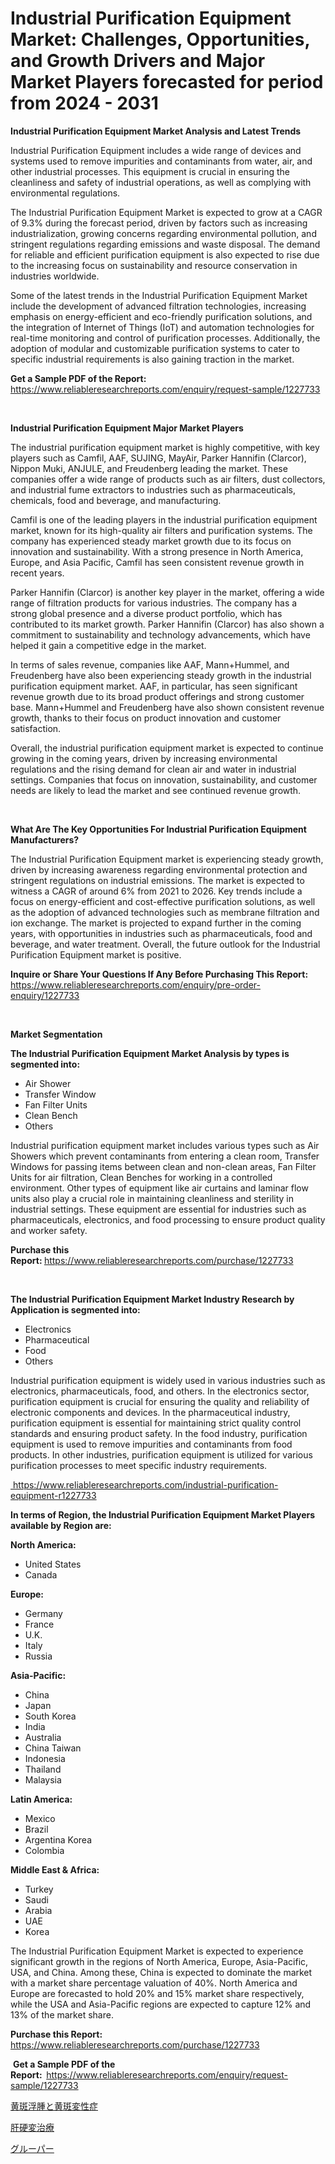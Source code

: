 <p><h1>Industrial Purification Equipment Market: Challenges, Opportunities, and Growth Drivers and Major Market Players forecasted for period from 2024 - 2031</h1></p><p><strong>Industrial Purification Equipment Market Analysis and Latest Trends</strong></p>
<p><p>Industrial Purification Equipment includes a wide range of devices and systems used to remove impurities and contaminants from water, air, and other industrial processes. This equipment is crucial in ensuring the cleanliness and safety of industrial operations, as well as complying with environmental regulations.</p><p>The Industrial Purification Equipment Market is expected to grow at a CAGR of 9.3% during the forecast period, driven by factors such as increasing industrialization, growing concerns regarding environmental pollution, and stringent regulations regarding emissions and waste disposal. The demand for reliable and efficient purification equipment is also expected to rise due to the increasing focus on sustainability and resource conservation in industries worldwide.</p><p>Some of the latest trends in the Industrial Purification Equipment Market include the development of advanced filtration technologies, increasing emphasis on energy-efficient and eco-friendly purification solutions, and the integration of Internet of Things (IoT) and automation technologies for real-time monitoring and control of purification processes. Additionally, the adoption of modular and customizable purification systems to cater to specific industrial requirements is also gaining traction in the market.</p></p>
<p><strong>Get a Sample PDF of the Report:&nbsp;</strong> <a href="https://www.reliableresearchreports.com/enquiry/request-sample/1227733">https://www.reliableresearchreports.com/enquiry/request-sample/1227733</a></p>
<p>&nbsp;</p>
<p><strong>Industrial Purification Equipment Major Market Players</strong></p>
<p><p>The industrial purification equipment market is highly competitive, with key players such as Camfil, AAF, SUJING, MayAir, Parker Hannifin (Clarcor), Nippon Muki, ANJULE, and Freudenberg leading the market. These companies offer a wide range of products such as air filters, dust collectors, and industrial fume extractors to industries such as pharmaceuticals, chemicals, food and beverage, and manufacturing.</p><p>Camfil is one of the leading players in the industrial purification equipment market, known for its high-quality air filters and purification systems. The company has experienced steady market growth due to its focus on innovation and sustainability. With a strong presence in North America, Europe, and Asia Pacific, Camfil has seen consistent revenue growth in recent years.</p><p>Parker Hannifin (Clarcor) is another key player in the market, offering a wide range of filtration products for various industries. The company has a strong global presence and a diverse product portfolio, which has contributed to its market growth. Parker Hannifin (Clarcor) has also shown a commitment to sustainability and technology advancements, which have helped it gain a competitive edge in the market.</p><p>In terms of sales revenue, companies like AAF, Mann+Hummel, and Freudenberg have also been experiencing steady growth in the industrial purification equipment market. AAF, in particular, has seen significant revenue growth due to its broad product offerings and strong customer base. Mann+Hummel and Freudenberg have also shown consistent revenue growth, thanks to their focus on product innovation and customer satisfaction.</p><p>Overall, the industrial purification equipment market is expected to continue growing in the coming years, driven by increasing environmental regulations and the rising demand for clean air and water in industrial settings. Companies that focus on innovation, sustainability, and customer needs are likely to lead the market and see continued revenue growth.</p></p>
<p>&nbsp;</p>
<p><strong>What Are The Key Opportunities For Industrial Purification Equipment Manufacturers?</strong></p>
<p><p>The Industrial Purification Equipment market is experiencing steady growth, driven by increasing awareness regarding environmental protection and stringent regulations on industrial emissions. The market is expected to witness a CAGR of around 6% from 2021 to 2026. Key trends include a focus on energy-efficient and cost-effective purification solutions, as well as the adoption of advanced technologies such as membrane filtration and ion exchange. The market is projected to expand further in the coming years, with opportunities in industries such as pharmaceuticals, food and beverage, and water treatment. Overall, the future outlook for the Industrial Purification Equipment market is positive.</p></p>
<p><strong>Inquire or Share Your Questions If Any Before Purchasing This Report:</strong> <a href="https://www.reliableresearchreports.com/enquiry/pre-order-enquiry/1227733">https://www.reliableresearchreports.com/enquiry/pre-order-enquiry/1227733</a></p>
<p>&nbsp;</p>
<p><strong>Market Segmentation</strong></p>
<p><strong>The Industrial Purification Equipment Market Analysis by types is segmented into:</strong></p>
<p><ul><li>Air Shower</li><li>Transfer Window</li><li>Fan Filter Units</li><li>Clean Bench</li><li>Others</li></ul></p>
<p><p>Industrial purification equipment market includes various types such as Air Showers which prevent contaminants from entering a clean room, Transfer Windows for passing items between clean and non-clean areas, Fan Filter Units for air filtration, Clean Benches for working in a controlled environment. Other types of equipment like air curtains and laminar flow units also play a crucial role in maintaining cleanliness and sterility in industrial settings. These equipment are essential for industries such as pharmaceuticals, electronics, and food processing to ensure product quality and worker safety.</p></p>
<p><strong>Purchase this Report:&nbsp;</strong><a href="https://www.reliableresearchreports.com/purchase/1227733">https://www.reliableresearchreports.com/purchase/1227733</a></p>
<p>&nbsp;</p>
<p><strong>The Industrial Purification Equipment Market Industry Research by Application is segmented into:</strong></p>
<p><ul><li>Electronics</li><li>Pharmaceutical</li><li>Food</li><li>Others</li></ul></p>
<p><p>Industrial purification equipment is widely used in various industries such as electronics, pharmaceuticals, food, and others. In the electronics sector, purification equipment is crucial for ensuring the quality and reliability of electronic components and devices. In the pharmaceutical industry, purification equipment is essential for maintaining strict quality control standards and ensuring product safety. In the food industry, purification equipment is used to remove impurities and contaminants from food products. In other industries, purification equipment is utilized for various purification processes to meet specific industry requirements.</p></p>
<p><a href="https://www.reliableresearchreports.com/industrial-purification-equipment-r1227733">&nbsp;https://www.reliableresearchreports.com/industrial-purification-equipment-r1227733</a></p>
<p><strong>In terms of Region, the Industrial Purification Equipment Market Players available by Region are:</strong></p>
<p>
    <p> <strong> North America: </strong>
        <ul>
            <li>United States</li>
            <li>Canada</li>
        </ul>
        </p> 
    <p> <strong> Europe: </strong>
        <ul>
            <li>Germany</li>
            <li>France</li>
            <li>U.K.</li>
            <li>Italy</li>
            <li>Russia</li>
        </ul>
        </p> 
    <p> <strong> Asia-Pacific: </strong>
        <ul>
            <li>China</li>
            <li>Japan</li>
            <li>South Korea</li>
            <li>India</li>
            <li>Australia</li>
            <li>China Taiwan</li>
            <li>Indonesia</li>
            <li>Thailand</li>
            <li>Malaysia</li>
        </ul>
        </p> 
    <p> <strong> Latin America: </strong>
        <ul>
            <li>Mexico</li>
            <li>Brazil</li>
            <li>Argentina Korea</li>
            <li>Colombia</li>
        </ul>
        </p> 
    <p> <strong> Middle East & Africa: </strong>
        <ul>
            <li>Turkey</li>
            <li>Saudi</li>
            <li>Arabia</li>
            <li>UAE</li>
            <li>Korea</li>
        </ul>
    </p>
    </p>
<p><p>The Industrial Purification Equipment Market is expected to experience significant growth in the regions of North America, Europe, Asia-Pacific, USA, and China. Among these, China is expected to dominate the market with a market share percentage valuation of 40%. North America and Europe are forecasted to hold 20% and 15% market share respectively, while the USA and Asia-Pacific regions are expected to capture 12% and 13% of the market share.</p></p>
<p><strong>Purchase this Report: </strong><a href="https://www.reliableresearchreports.com/purchase/1227733">https://www.reliableresearchreports.com/purchase/1227733</a></p>
<p>&nbsp;<strong>Get a Sample PDF of the Report:&nbsp;&nbsp;</strong><a href="https://www.reliableresearchreports.com/enquiry/request-sample/1227733">https://www.reliableresearchreports.com/enquiry/request-sample/1227733</a></p>
<p><strong></strong></p>
<p><p><a href="https://github.com/EstelWisozk1/Market-Research-Report-List-1/blob/main/171505640914.md">黄斑浮腫と黄斑変性症</a></p><p><a href="https://github.com/lrlmopnhwd79300/Market-Research-Report-List-1/blob/main/151383040913.md">肝硬変治療</a></p><p><a href="https://github.com/andym141978/Market-Research-Report-List-1/blob/main/234020440912.md">グルーパー</a></p></p>
